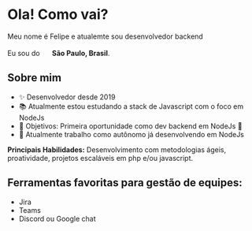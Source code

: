 <h1>Ola! Como vai?</h1>

<p>Meu nome é Felipe e atualemte sou desenvolvedor backend</p>
<p>Eu sou do <img src="https://cdn-icons-png.flaticon.com/128/197/197386.png" width="17" /> <b> São Paulo, Brasil</b>.</p>

## Sobre mim
- ✨ Desenvolvedor desde 2019
- 📚 Atualmente estou estudando a stack de Javascript com o foco em NodeJs
- 🎯 Objetivos: Primeira oportunidade como dev backend em NodeJs 🚀
- 💼 Atualmente trabalho como autônomo já desenvolvendo em NodeJs

<p><b>Principais Habilidades:</b> Desenvolvimento com metodologias ágeis, proatividade, projetos escaláveis ​​em php e/ou javascript.</p>

## Ferramentas favoritas para gestão de equipes:
- Jira 
- Teams
- Discord ou Google chat
